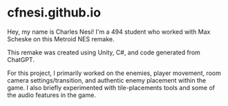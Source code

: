 # cfnesi.github.io

Hey, my name is Charles Nesi! 
I'm a 494 student who worked with Max Scheske on this Metroid NES remake.

This remake was created using Unity, C#, and code generated from ChatGPT.

For this project, I primarily worked on the enemies, player movement, room camera settings/transition, and authentic enemy placement within the game.
I also briefly experimented with tile-placements tools and some of the audio features in the game.

